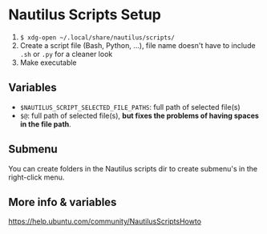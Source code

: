 # Nautilus Scripts Setup
1. ``$ xdg-open ~/.local/share/nautilus/scripts/``
2. Create a script file (Bash, Python, ...), file name doesn't have to include `.sh` or `.py` for a cleaner look
3. Make executable

## Variables
- ``$NAUTILUS_SCRIPT_SELECTED_FILE_PATHS``: full path of selected file(s)
- ``$@``: full path of selected file(s), **but fixes the problems of having spaces in the file path**.

## Submenu
You can create folders in the Nautilus scripts dir to create submenu's in the right-click menu.

## More info & variables
https://help.ubuntu.com/community/NautilusScriptsHowto

